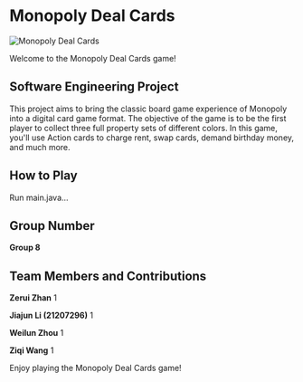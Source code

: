 #  Monopoly Deal Cards
![Monopoly Deal Cards](C:\Users\86152\Desktop\Monopoly_Group8\game_cover.jpg)

Welcome to the Monopoly Deal Cards game!

## Software Engineering Project

This project aims to bring the classic board game experience of Monopoly into a digital card game format. The objective of the game is to be the first player to collect three full property sets of different colors. In this game, you'll use Action cards to charge rent, swap cards, demand birthday money, and much more.

## How to Play
Run main.java...

## Group Number
**Group 8**

## Team Members and Contributions
**Zerui Zhan**
1

**Jiajun Li (21207296)**
1

**Weilun Zhou**
1

**Ziqi Wang**
1



Enjoy playing the Monopoly Deal Cards game!